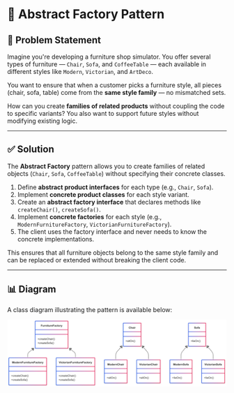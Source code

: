 # 🧱 Abstract Factory Pattern

## 📘 Problem Statement

Imagine you're developing a furniture shop simulator. You offer several types of furniture — `Chair`, `Sofa`, and `CoffeeTable` — each available in different styles like `Modern`, `Victorian`, and `ArtDeco`.

You want to ensure that when a customer picks a furniture style, all pieces (chair, sofa, table) come from the **same style family** — no mismatched sets.

How can you create **families of related products** without coupling the code to specific variants? You also want to support future styles without modifying existing logic.

---

## ✅ Solution

The **Abstract Factory** pattern allows you to create families of related objects (`Chair`, `Sofa`, `CoffeeTable`) without specifying their concrete classes.

1. Define **abstract product interfaces** for each type (e.g., `Chair`, `Sofa`).
2. Implement **concrete product classes** for each style variant.
3. Create an **abstract factory interface** that declares methods like `createChair()`, `createSofa()`.
4. Implement **concrete factories** for each style (e.g., `ModernFurnitureFactory`, `VictorianFurnitureFactory`).
5. The client uses the factory interface and never needs to know the concrete implementations.

This ensures that all furniture objects belong to the same style family and can be replaced or extended without breaking the client code.

---

## 📊 Diagram

A class diagram illustrating the pattern is available below:

![Abstract Factory Diagram](./diagram.png)
